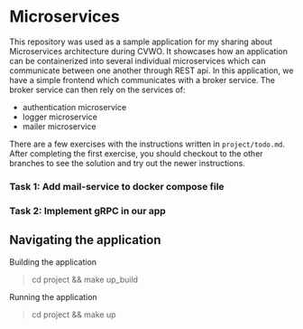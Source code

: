 # Microservices

This repository was used as a sample application for my sharing about Microservices architecture during CVWO.
It showcases how an application can be containerized into several individual microservices which can communicate between one another
through REST api. In this application, we have a simple frontend which communicates with a broker service.
The broker service can then rely on the services of:
- authentication microservice
- logger microservice
- mailer microservice

There are a few exercises with the instructions written in `project/todo.md`. After completing the first exercise, you
should checkout to the other branches to see the solution and try out the newer instructions.

### Task 1: Add mail-service to docker compose file
### Task 2: Implement gRPC in our app


## Navigating the application

Building the application
> cd project && make up_build

Running the application
> cd project && make up
